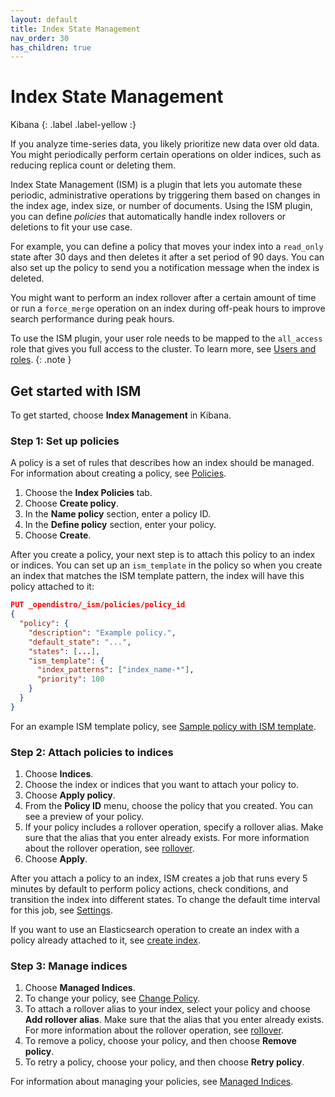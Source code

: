 ```yaml
---
layout: default
title: Index State Management
nav_order: 30
has_children: true
---
```


# Index State Management
Kibana
{: .label .label-yellow :}

If you analyze time-series data, you likely prioritize new data over old data. You might periodically perform certain operations on older indices, such as reducing replica count or deleting them.

Index State Management (ISM) is a plugin that lets you automate these periodic, administrative operations by triggering them based on changes in the index age, index size, or number of documents. Using the ISM plugin, you can define *policies* that automatically handle index rollovers or deletions to fit your use case.

For example, you can define a policy that moves your index into a `read_only` state after 30 days and then deletes it after a set period of 90 days. You can also set up the policy to send you a notification message when the index is deleted.

You might want to perform an index rollover after a certain amount of time or run a `force_merge` operation on an index during off-peak hours to improve search performance during peak hours.

To use the ISM plugin, your user role needs to be mapped to the `all_access` role that gives you full access to the cluster. To learn more, see [Users and roles](../security/access-control/users-roles/).
{: .note }

## Get started with ISM

To get started, choose **Index Management** in Kibana.

### Step 1: Set up policies

A policy is a set of rules that describes how an index should be managed. For information about creating a policy, see [Policies](policies/).

1. Choose the **Index Policies** tab.
2. Choose **Create policy**.
3. In the **Name policy** section, enter a policy ID.
4. In the **Define policy** section, enter your policy.
5. Choose **Create**.

After you create a policy, your next step is to attach this policy to an index or indices.
You can set up an `ism_template` in the policy so when you create an index that matches the ISM template pattern, the index will have this policy attached to it:

```json
PUT _opendistro/_ism/policies/policy_id
{
  "policy": {
    "description": "Example policy.",
    "default_state": "...",
    "states": [...],
    "ism_template": {
      "index_patterns": ["index_name-*"],
      "priority": 100
    }
  }
}
```

For an example ISM template policy, see [Sample policy with ISM template](policies/#sample-policy-with-ism-template).

### Step 2: Attach policies to indices

1. Choose **Indices**.
2. Choose the index or indices that you want to attach your policy to.
3. Choose **Apply policy**.
4. From the **Policy ID** menu, choose the policy that you created.
You can see a preview of your policy.
5. If your policy includes a rollover operation, specify a rollover alias.
Make sure that the alias that you enter already exists. For more information about the rollover operation, see [rollover](policies/#rollover).
6. Choose **Apply**.

After you attach a policy to an index, ISM creates a job that runs every 5 minutes by default to perform policy actions, check conditions, and transition the index into different states. To change the default time interval for this job, see [Settings](settings/).

If you want to use an Elasticsearch operation to create an index with a policy already attached to it, see [create index](api/#create-index).

### Step 3: Manage indices

1. Choose **Managed Indices**.
2. To change your policy, see [Change Policy](managedindices/#change-policy).
3. To attach a rollover alias to your index, select your policy and choose **Add rollover alias**.
Make sure that the alias that you enter already exists. For more information about the rollover operation, see [rollover](policies/#rollover).
4. To remove a policy, choose your policy, and then choose **Remove policy**.
5. To retry a policy, choose your policy, and then choose **Retry policy**.

For information about managing your policies, see [Managed Indices](managedindices/).
